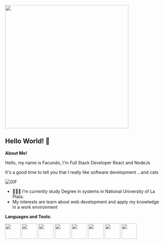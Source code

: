 
<img src="https://i.imgur.com/8MupZHY.gif" width="400px" />
<br>
  
## Hello World! 👋


**About Me!**

 Hello, my name is Facundo, I'm Full Stack Developer React and NodeJs 
 
 It's a good time to tell you that I really like software development ...and cats
 
<img alt="GIF" src="https://raw.githubusercontent.com/JoeyBling/JoeyBling/master/pic/pusheencode.gif" />

- 👨🏽‍💻 I’m currently study Degree in systems in National University of La Plata.
-  My interests are learn about web development and apply my knowledge in a work environment


**Languages and Tools:**  

<code><a href="https://git-scm.com/" target="_blank"><img height="50" src="https://www.vectorlogo.zone/logos/git-scm/git-scm-icon.svg"></a></code>
<code><a href="https://www.javascript.com/" target="_blank"><img height="50" src="https://www.vectorlogo.zone/logos/javascript/javascript-ar21.svg"></a></code>
<code><a href="https://reactjs.org/" target="_blank"><img height="50" src="https://www.vectorlogo.zone/logos/reactjs/reactjs-ar21.svg"></a></code>
<code><a href="https://nodejs.org/" target="_blank"><img height="50" src="https://www.vectorlogo.zone/logos/nodejs/nodejs-horizontal.svg"></a></code>
<code><a href="https://expressjs.com/" target="_blank"><img height="50" src="https://www.vectorlogo.zone/logos/expressjs/expressjs-ar21.svg"></a></code>
<code><a href="https://www.postgresql.org/" target="_blank"><img height="50" src="https://www.vectorlogo.zone/logos/postgresql/postgresql-horizontal.svg"></a></code>
<code><a href="https://tailwindcss.com/" target="_blank"><img height="50" src="https://www.vectorlogo.zone/logos/tailwindcss/tailwindcss-icon.svg"></a></code>
<code><a href="https://getbootstrap.com/" target="_blank"><img height="50" src="https://www.vectorlogo.zone/logos/getbootstrap/getbootstrap-ar21.svg"></a></code>

